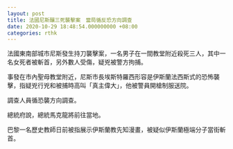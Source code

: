 ```yaml
---
layout: post
title: 法國尼斯釀三死襲擊案　當局循反恐方向調查
date: 2020-10-29 18:48:54.000000000 +08:00
categories: rthk
---
```


法國東南部城市尼斯發生持刀襲擊案，一名男子在一間教堂附近殺死三人，其中一名女死者被斬首，另外數人受傷，疑兇被警方拘捕。

事發在市內聖母教堂附近，尼斯市長埃斯特羅西形容是伊斯蘭法西斯式的恐怖襲擊，指疑兇行兇和被捕時高叫「真主偉大」，他被警員開槍制服送院。

調查人員循恐襲方向調查。

總統府說，總統馬克龍將前往當地。

巴黎一名歷史教師日前被指展示伊斯蘭教先知漫畫，被疑似伊斯蘭極端分子當街斬首。
